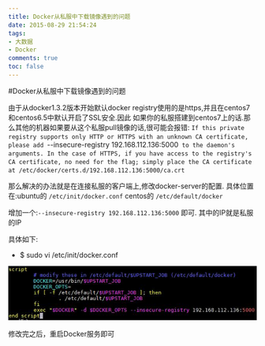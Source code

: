 ```yaml
---
title: Docker从私服中下载镜像遇到的问题
date: 2015-08-29 21:54:24
tags:
- 大数据
- Docker
comments: true
toc: false
---
```


#Docker从私服中下载镜像遇到的问题

由于从docker1.3.2版本开始默认docker registry使用的是https,并且在centos7和centos6.5中默认开启了SSL安全.因此 如果你的私服搭建到centos7上的话.那么其他的机器如果要从这个私服pull镜像的话,很可能会报错:
`If this private registry supports only HTTP or HTTPS with an unknown CA certificate, please add `--insecure-registry 192.168.112.136:5000` to the daemon's arguments. In the case of HTTPS, if you have access to the registry's CA certificate, no need for the flag; simply place the CA certificate at /etc/docker/certs.d/192.168.112.136:5000/ca.crt`

那么解决的办法就是在连接私服的客户端上,修改docker-server的配置.
具体位置在:ubuntu的 `/etc/init/docker.conf`
		   centos的 `/etc/default/docker`

增加一个:`--insecure-registry 192.168.112.136:5000` 即可. 其中的IP就是私服的IP

具体如下:

- $ sudo vi /etc/init/docker.conf

![](/img/2015/08/29/1.jpg)

修改完之后，重启Docker服务即可